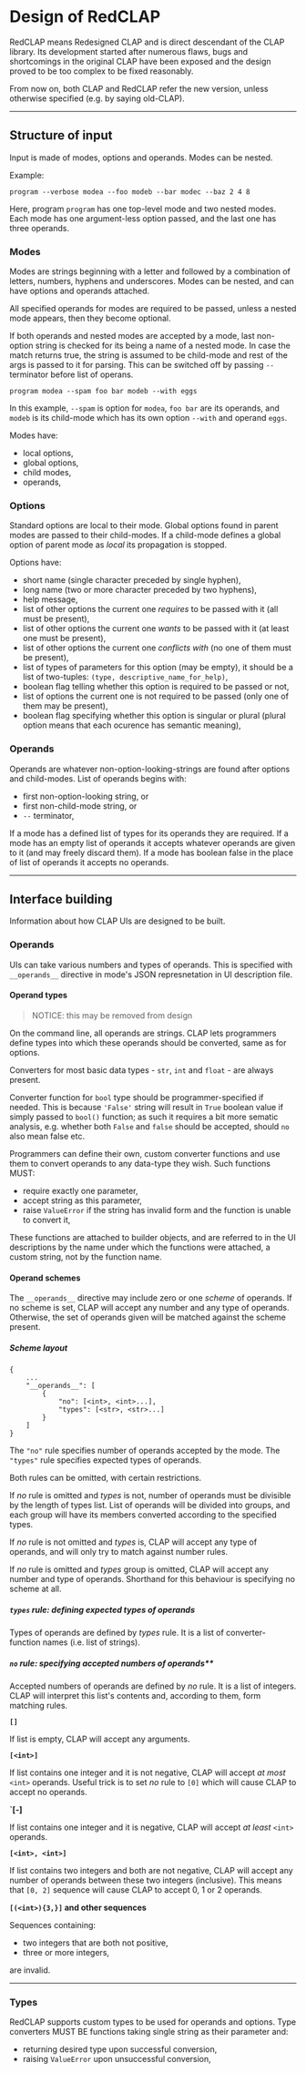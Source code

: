 # Design of RedCLAP

RedCLAP means Redesigned CLAP and is direct descendant of the CLAP library.
Its development started after numerous flaws, bugs and shortcomings in the original CLAP have been
exposed and the design proved to be too complex to be fixed reasonably.

From now on, both CLAP and RedCLAP refer the new version, unless otherwise specified (e.g. by saying old-CLAP).

----

## Structure of input

Input is made of modes, options and operands. Modes can be nested.

Example:

```
program --verbose modea --foo modeb --bar modec --baz 2 4 8
```

Here, program `program` has one top-level mode and two nested modes.
Each mode has one argument-less option passed, and the last one has three operands.


### Modes

Modes are strings beginning with a letter and followed by a combination of letters, numbers, hyphens and underscores.
Modes can be nested, and can have options and operands attached.

All specified operands for modes are required to be passed, unless a nested mode appears, then they become optional.

If both operands and nested modes are accepted by a mode, last non-option string is checked for its being a name of a
nested mode.
In case the match returns true, the string is assumed to be child-mode and rest of the args is passed to it for parsing.
This can be switched off by passing `--` terminator before list of operans.

```
program modea --spam foo bar modeb --with eggs
```

In this example, `--spam` is option for `modea`, `foo bar` are its operands, and `modeb` is its child-mode which has its
own option `--with` and operand `eggs`.

Modes have:

- local options,
- global options,
- child modes,
- operands,


### Options

Standard options are local to their mode.
Global options found in parent modes are passed to their child-modes.
If a child-mode defines a global option of parent mode as *local* its propagation is stopped.

Options have:

- short name (single character preceded by single hyphen),
- long name (two or more character preceded by two hyphens),
- help message,
- list of other options the current one *requires* to be passed with it (all must be present),
- list of other options the current one *wants* to be passed with it (at least one must be present),
- list of other options the current one *conflicts with* (no one of them must be present),
- list of types of parameters for this option (may be empty), it should be a list of two-tuples: `(type, descriptive_name_for_help)`,
- boolean flag telling whether this option is required to be passed or not,
- list of options the current one is not required to be passed (only one of them may be present),
- boolean flag specifying whether this option is singular or plural (plural option means that each ocurence has semantic meaning),


### Operands

Operands are whatever non-option-looking-strings are found after options and child-modes.
List of operands begins with:

- first non-option-looking string, or
- first non-child-mode string, or
- `--` terminator,

If a mode has a defined list of types for its operands they are required.
If a mode has an empty list of operands it accepts whatever operands are given to it (and may freely discard them).
If a mode has boolean false in the place of list of operands it accepts no operands.


----

## Interface building

Information about how CLAP UIs are designed to be built.

### Operands

UIs can take various numbers and types of operands.
This is specified with `__operands__` directive in mode's JSON represnetation in UI description file.


#### Operand types

> NOTICE: this may be removed from design

On the command line, all operands are strings.
CLAP lets programmers define types into which these operands should be converted, same as for options.

Converters for most basic data types - `str`, `int` and `float` - are always present.

Converter function for `bool` type should be programmer-specified if needed.
This is because `'False'` string will result in `True` boolean value if simply passed to `bool()` function;
as such it requires a bit more sematic analysis, e.g. whether both `False` and `false` should be accepted,
should `no` also mean false etc.

Programmers can define their own, custom converter functions and use them to convert operands to any data-type they wish.
Such functions MUST:

- require exactly one parameter,
- accept string as this parameter,
- raise `ValueError` if the string has invalid form and the function is unable to convert it,

These functions are attached to builder objects, and are referred to in the UI descriptions by the name
under which the functions were attached, a custom string, not by the function name.


#### Operand schemes

The `__operands__` directive may include zero or one *scheme* of operands.
If no scheme is set, CLAP will accept any number and any type of operands.
Otherwise, the set of operands given will be matched against the scheme present.


##### Scheme layout

```
{
    ...
    "__operands__": [
        {
            "no": [<int>, <int>...],
            "types": [<str>, <str>...]
        }
    ]
}
```

The `"no"` rule specifies number of operands accepted by the mode.
The `"types"` rule specifies expected types of operands.

Both rules can be omitted, with certain restrictions.

If *no* rule is omitted and *types* is not, number of operands must be divisible by the length of types list.
List of operands will be divided into groups, and each group will have its members converted according to the
specified types.

If *no* rule is not omitted and *types* is, CLAP will accept any type of operands, and will only try to match against
number rules.

If *no* rule is omitted and *types* group is omitted, CLAP will accept any number and type of operands.
Shorthand for this behaviour is specifying no scheme at all.


##### `types` rule: defining expected types of operands

Types of operands are defined by *types* rule.
It is a list of converter-function names (i.e. list of strings).


##### `no` rule: specifying accepted numbers of operands**

Accepted numbers of operands are defined by *no* rule.
It is a list of integers.  
CLAP will interpret this list's contents and, according to them, form matching rules.

**`[]`**

If list is empty, CLAP will accept any arguments.

**`[<int>]`**

If list contains one integer and it is not negative, CLAP will accept *at most* `<int>` operands.
Useful trick is to set *no* rule to `[0]` which will cause CLAP to accept no operands.

**`[-<int>]**

If list contains one integer and it is negative, CLAP will accept *at least* `<int>` operands.

**`[<int>, <int>]`**

If list contains two integers and both are not negative, CLAP will accept any number of operands between these two integers (inclusive).
This means that `[0, 2]` sequence will cause CLAP to accept 0, 1 or 2 operands.

**`[(<int>){3,}]` and other sequences**

Sequences containing:

- two integers that are both not positive,
- three or more integers,

are invalid.


----

### Types

RedCLAP supports custom types to be used for operands and options.
Type converters MUST BE functions taking single string as their parameter and:

- returning desired type upon successful conversion,
- raising `ValueError` upon unsuccessful conversion,

